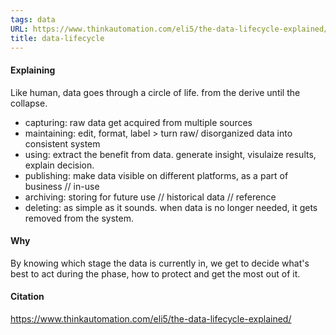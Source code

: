 ```yaml
---
tags: data 
URL: https://www.thinkautomation.com/eli5/the-data-lifecycle-explained/
title: data-lifecycle
---
```


#### Explaining
Like human, data goes through a circle of life. from the derive until the collapse. 
- capturing: raw data get acquired from multiple sources
- maintaining: edit, format, label  > turn raw/ disorganized data into consistent system
- using: extract the benefit from data. generate insight, visulaize results, explain decision.
- publishing: make data visible on different platforms, as a part of business // in-use
- archiving: storing for future use // historical data // reference
- deleting: as simple as it sounds. when data is no longer needed, it gets removed from the system. 

#### Why
By knowing which stage the data is currently in, we get to decide what's best to act during the phase, how to protect and get the most out of it. 

#### Citation
https://www.thinkautomation.com/eli5/the-data-lifecycle-explained/